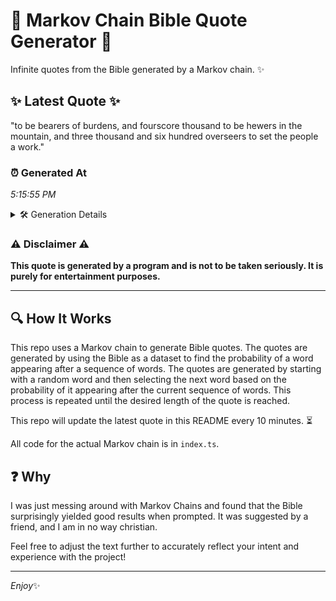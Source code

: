 # 📖 Markov Chain Bible Quote Generator 📖

Infinite quotes from the Bible generated by a Markov chain. ✨

## ✨ Latest Quote ✨
"to be bearers of burdens, and fourscore thousand to be hewers in the mountain, and three thousand and six hundred overseers to set the people a work."

### ⏰ Generated At
*5:15:55 PM*

<details>
    <summary>🛠️ Generation Details</summary>
    <p>
        <strong>🌱 Seed:</strong> to<br>
        <strong>🔄 Iterations:</strong> 26<br>
        <strong>📜 Context History:</strong><br>[ to ]: be<br>[ to, be ]: bearers<br>[ to, be, bearers ]: of<br>[ to, be, bearers, of ]: burdens,<br>[ to, be, bearers, of, burdens, ]: and<br>[ to, be, bearers, of, burdens,, and ]: fourscore<br>[ be, bearers, of, burdens,, and, fourscore ]: thousand<br>[ bearers, of, burdens,, and, fourscore, thousand ]: to<br>[ of, burdens,, and, fourscore, thousand, to ]: be<br>[ burdens,, and, fourscore, thousand, to, be ]: hewers<br>[ and, fourscore, thousand, to, be, hewers ]: in<br>[ fourscore, thousand, to, be, hewers, in ]: the<br>[ thousand, to, be, hewers, in, the ]: mountain,<br>[ to, be, hewers, in, the, mountain, ]: and<br>[ be, hewers, in, the, mountain,, and ]: three<br>[ hewers, in, the, mountain,, and, three ]: thousand<br>[ in, the, mountain,, and, three, thousand ]: and<br>[ the, mountain,, and, three, thousand, and ]: six<br>[ mountain,, and, three, thousand, and, six ]: hundred<br>[ and, three, thousand, and, six, hundred ]: overseers<br>[ three, thousand, and, six, hundred, overseers ]: to<br>[ thousand, and, six, hundred, overseers, to ]: set<br>[ and, six, hundred, overseers, to, set ]: the<br>[ six, hundred, overseers, to, set, the ]: people<br>[ hundred, overseers, to, set, the, people ]: a<br>[ overseers, to, set, the, people, a ]: work.<br>
    </p>
</details>

### ⚠️ Disclaimer ⚠️
**This quote is generated by a program and is not to be taken seriously. It is purely for entertainment purposes.**

---

## 🔍 How It Works

This repo uses a Markov chain to generate Bible quotes. The quotes are generated by using the Bible as a dataset to find the probability of a word appearing after a sequence of words. The quotes are generated by starting with a random word and then selecting the next word based on the probability of it appearing after the current sequence of words. This process is repeated until the desired length of the quote is reached.

This repo will update the latest quote in this README every 10 minutes. ⏳

All code for the actual Markov chain is in `index.ts`.

## ❓ Why

I was just messing around with Markov Chains and found that the Bible surprisingly yielded good results when prompted. 
It was suggested by a friend, and I am in no way christian.

Feel free to adjust the text further to accurately reflect your intent and experience with the project!

---

*Enjoy*✨
